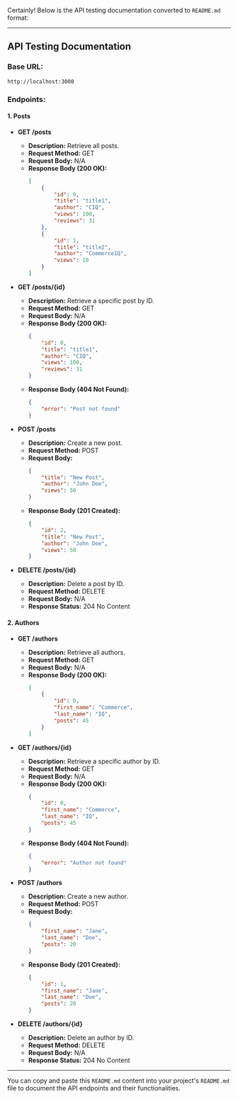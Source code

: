 Certainly! Below is the API testing documentation converted to `README.md` format:

---

## API Testing Documentation

### Base URL:
```
http://localhost:3000
```

### Endpoints:

#### 1. Posts

- **GET /posts**
  - **Description:** Retrieve all posts.
  - **Request Method:** GET
  - **Request Body:** N/A
  - **Response Body (200 OK):**
    ```json
    [
        {
            "id": 0,
            "title": "title1",
            "author": "CIQ",
            "views": 100,
            "reviews": 31
        },
        {
            "id": 1,
            "title": "title2",
            "author": "CommerceIQ",
            "views": 10
        }
    ]
    ```

- **GET /posts/{id}**
  - **Description:** Retrieve a specific post by ID.
  - **Request Method:** GET
  - **Request Body:** N/A
  - **Response Body (200 OK):**
    ```json
    {
        "id": 0,
        "title": "title1",
        "author": "CIQ",
        "views": 100,
        "reviews": 31
    }
    ```
  - **Response Body (404 Not Found):**
    ```json
    {
        "error": "Post not found"
    }
    ```

- **POST /posts**
  - **Description:** Create a new post.
  - **Request Method:** POST
  - **Request Body:**
    ```json
    {
        "title": "New Post",
        "author": "John Doe",
        "views": 50
    }
    ```
  - **Response Body (201 Created):**
    ```json
    {
        "id": 2,
        "title": "New Post",
        "author": "John Doe",
        "views": 50
    }
    ```

- **DELETE /posts/{id}**
  - **Description:** Delete a post by ID.
  - **Request Method:** DELETE
  - **Request Body:** N/A
  - **Response Status:** 204 No Content

#### 2. Authors

- **GET /authors**
  - **Description:** Retrieve all authors.
  - **Request Method:** GET
  - **Request Body:** N/A
  - **Response Body (200 OK):**
    ```json
    [
        {
            "id": 0,
            "first_name": "Commerce",
            "last_name": "IQ",
            "posts": 45
        }
    ]
    ```

- **GET /authors/{id}**
  - **Description:** Retrieve a specific author by ID.
  - **Request Method:** GET
  - **Request Body:** N/A
  - **Response Body (200 OK):**
    ```json
    {
        "id": 0,
        "first_name": "Commerce",
        "last_name": "IQ",
        "posts": 45
    }
    ```
  - **Response Body (404 Not Found):**
    ```json
    {
        "error": "Author not found"
    }
    ```

- **POST /authors**
  - **Description:** Create a new author.
  - **Request Method:** POST
  - **Request Body:**
    ```json
    {
        "first_name": "Jane",
        "last_name": "Doe",
        "posts": 20
    }
    ```
  - **Response Body (201 Created):**
    ```json
    {
        "id": 1,
        "first_name": "Jane",
        "last_name": "Doe",
        "posts": 20
    }
    ```

- **DELETE /authors/{id}**
  - **Description:** Delete an author by ID.
  - **Request Method:** DELETE
  - **Request Body:** N/A
  - **Response Status:** 204 No Content

---

You can copy and paste this `README.md` content into your project's `README.md` file to document the API endpoints and their functionalities.
